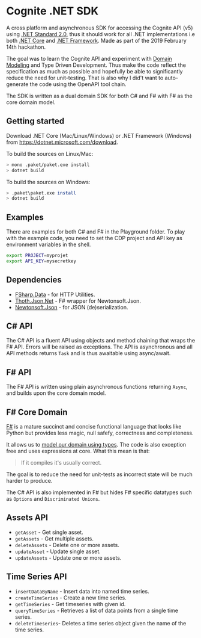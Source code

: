 # Cognite .NET SDK

A cross platform and asynchronous SDK for accessing the Cognite API (v5) using [.NET Standard 2.0](https://docs.microsoft.com/en-us/dotnet/standard/net-standard), thus it should work for all .NET implementations i.e both [.NET Core](https://en.wikipedia.org/wiki/.NET_Core) and [.NET Framework](https://en.wikipedia.org/wiki/.NET_Framework). Made as part of the 2019 February 14th hackathon.

The goal was to learn the Cognite API and experiment with [Domain Modeling](https://pragprog.com/book/swdddf/domain-modeling-made-functional) and Type Driven Development. Thus make the code reflect the specification as much as possible and hopefully be able to significantly reduce the need for unit-testing. That is also why I did't want to auto-generate the code using the OpenAPI tool chain.

The SDK is written as a dual domain SDK for both C# and F# with F# as the core domain model.

## Getting started

Download .NET Core (Mac/Linux/Windows) or .NET Framework (Windows) from https://dotnet.microsoft.com/download.

To build the sources on Linux/Mac:

```sh
> mono .paket/paket.exe install
> dotnet build
```

To build the sources on Windows:

```sh
> .paket\paket.exe install
> dotnet build
```

## Examples

 There are examples for both C# and F# in the Playground folder. To play with the example code, you need to set the CDP project and API key as environment variables in the shell.

```sh
export PROJECT=myprojet
export API_KEY=mysecretkey
```

## Dependencies

- [FSharp.Data](https://www.nuget.org/packages/FSharp.Data/) - for HTTP Utilities.
- [Thoth.Json.Net](https://www.nuget.org/packages/Thoth.Json.Net/2.5.0) - F# wrapper for Newtonsoft.Json.
- [Newtonsoft.Json](https://www.nuget.org/packages/Newtonsoft.Json/12.0.1) - for JSON (de)serialization.

## C# API

The C# API is a fluent API using objects and method chaining that wraps the F# API. Errors will be
raised as exceptions. The API is asynchronous and all API methods returns `Task` and is thus awaitable using async/await.

## F# API

The F# API is written using plain asynchronous functions returning `Async`, and builds upon the core domain model.

## F# Core Domain

[F#](https://fsharp.org/) is a mature succinct and concise functional language that looks like Python but provides less magic, null safefy, correctness and completeness.

It allows us to [model our domain using types](https://fsharpforfunandprofit.com/ddd/). The code is also exception free and uses expressions at core. What this mean is that:

> If it compiles it's usually correct.

The goal is to reduce the need for unit-tests as incorrect state will be much harder to produce.

The C# API is also implemented in F# but hides F# specific datatypes such as `Options` and `Discriminated Unions`.

## Assets API

- `getAsset` - Get single asset.
- `getAssets` - Get multiple assets.
- `deleteAssets` - Delete one or more assets.
- `updateAsset` - Update single asset.
- `updateAssets` - Update one or more assets.

## Time Series API

- `insertDataByName` - Insert data into named time series.
- `createTimeSeries` - Create a new time series.
- `getTimeSeries` - Get timeseries with given id.
- `queryTimeSeries` - Retrieves a list of data points from a single time series.
- `deleteTimeseries`- Deletes a time series object given the name of the time series.